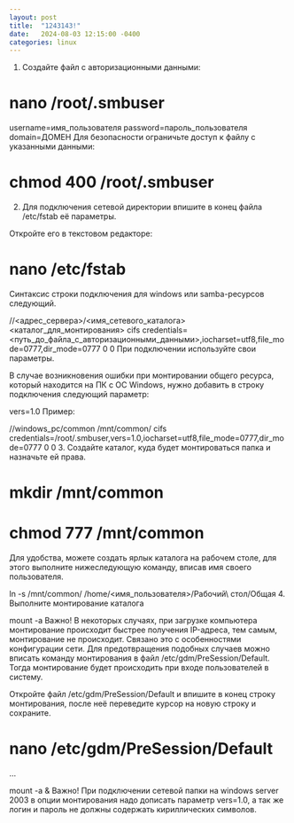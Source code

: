 ```yaml
---
layout: post
title:  "1243143!"
date:   2024-08-03 12:15:00 -0400
categories: linux
---
```


1. Создайте файл с авторизационными данными:

# nano /root/.smbuser
username=имя_пользователя
password=пароль_пользователя
domain=ДОМЕН
Для безопасности ограничьте доступ к файлу с указанными данными:

# chmod 400 /root/.smbuser
2. Для подключения сетевой директории впишите в конец файла /etc/fstab её параметры.

Откройте его в текстовом редакторе:

# nano /etc/fstab
Синтаксис строки подключения для windows или samba-ресурсов следующий.

//<адрес_сервера>/<имя_сетевого_каталога> <каталог_для_монтирования> cifs credentials=<путь_до_файла_с_авторизационными_данными>,iocharset=utf8,file_mode=0777,dir_mode=0777 0 0
При подключении используйте свои параметры.

В случае возникновения ошибки при монтировании общего ресурса, который находится на ПК с ОС Windows, нужно добавить в строку подключения следующий параметр:

vers=1.0
Пример:

//windows_pc/common /mnt/common/ cifs credentials=/root/.smbuser,vers=1.0,iocharset=utf8,file_mode=0777,dir_mode=0777 0 0
3. Создайте каталог, куда будет монтироваться папка и назначьте ей права.

# mkdir /mnt/common
# chmod 777 /mnt/common
Для удобства, можете создать ярлык каталога на рабочем столе, для этого выполните нижеследующую команду, вписав имя своего пользователя.

ln -s /mnt/common/ /home/<имя_пользователя>/Рабочий\ стол/Общая
4. Выполните монтирование каталога

mount -a
Важно!
В некоторых случаях, при загрузке компьютера монтирование происходит быстрее получения IP-адреса, тем самым, монтирование не происходит. Связано это с особенностями конфигурации сети. Для предотвращения подобных случаев можно вписать команду монтирования в файл /etc/gdm/PreSession/Default. Тогда монтирование будет происходить при входе пользователей в систему.

Откройте файл /etc/gdm/PreSession/Default и впишите в конец строку монтирования, после неё переведите курсор на новую строку и сохраните.

# nano /etc/gdm/PreSession/Default
…

mount -a &
Важно!
При подключении сетевой папки на windows server 2003 в опции монтирования надо дописать параметр vers=1.0, а так же логин и пароль не должны содержать кириллических символов.
